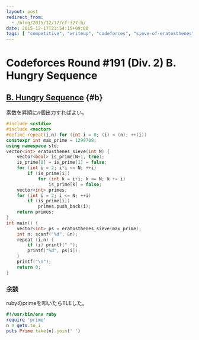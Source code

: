 ```yaml
---
layout: post
redirect_from:
  - /blog/2015/12/17/cf-327-b/
date: 2015-12-17T23:54:15+09:00
tags: [ "competitive", "writeup", "codeforces", "sieve-of-eratosthenes" ]
---
```


# Codeforces Round #191 (Div. 2) B. Hungry Sequence

## [B. Hungry Sequence](http://codeforces.com/contest/327/problem/B) {#b}

素数を昇順に$n$個出力すればよい。

``` c++
#include <cstdio>
#include <vector>
#define repeat(i,n) for (int i = 0; (i) < (n); ++(i))
constexpr int max_prime = 1299709;
using namespace std;
vector<int> eratosthenes_sieve(int N) {
    vector<bool> is_prime(N+1, true);
    is_prime[0] = is_prime[1] = false;
    for (int i = 2; i*i <= N; ++i)
        if (is_prime[i])
            for (int k = i+i; k <= N; k += i)
                is_prime[k] = false;
    vector<int> primes;
    for (int i = 2; i <= N; ++i)
        if (is_prime[i])
            primes.push_back(i);
    return primes;
}
int main() {
    vector<int> ps = eratosthenes_sieve(max_prime);
    int n; scanf("%d", &n);
    repeat (i,n) {
        if (i) printf(" ");
        printf("%d", ps[i]);
    }
    printf("\n");
    return 0;
}
```

### 余談

rubyのprimeを叩いたらTLEした。

``` ruby
#!/usr/bin/env ruby
require 'prime'
n = gets.to_i
puts Prime.take(n).join(' ')
```
